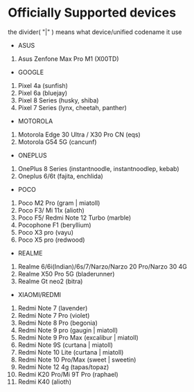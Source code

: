 # Officially Supported devices
  the divider( "|" ) means what device/unified codename it use

* ASUS
1. Asus Zenfone Max Pro M1 (X00TD)

* GOOGLE
1. Pixel 4a (sunfish)
2. Pixel 6a (bluejay)
3. Pixel 8 Series (husky, shiba)
4. Pixel 7 Series (lynx, cheetah, panther)

* MOTOROLA
1. Motorola Edge 30 Ultra / X30 Pro CN (eqs) 
2. Motorola G54 5G (cancunf)

* ONEPLUS
1. OnePlus 8 Series (instantnoodle, instantnoodlep, kebab)
2. Oneplus 6/6t (fajita, enchlida)

* POCO
1. Poco M2 Pro (gram | miatoll)
2. Poco F3/ Mi 11x (alioth)
3. Poco F5/ Redmi Note 12 Turbo (marble) 
4. Pocophone F1 (beryllium)
5. Poco X3 pro (vayu)
5. Poco X5 pro (redwood)

* REALME
1. Realme 6/6i(Indian)/6s/7/Narzo/Narzo 20 Pro/Narzo 30 4G 
2. Realme X50 Pro 5G (bladerunner)
3. Realme Gt neo2 (bitra)

* XIAOMI/REDMI
1. Redmi Note 7 (lavender)
2. Redmi Note 7 Pro (violet)
3. Redmi Note 8 Pro (begonia)
4. Redmi Note 9 pro (gaugin | miatoll)
5. Redmi Note 9 Pro Max (excalibur | miatoll)
6. Redmi Note 9S (curtana | miatoll)
7. Redmi Note 10 Lite (curtana | miatoll)
8. Redmi Note 10 Pro/Max (sweet | sweetin)
9. Redmi Note 12 4g (tapas/topaz)
10. Redmi K20 Pro/Mi 9T Pro (raphael)
11. Redmi K40 (alioth)
